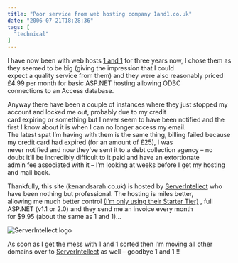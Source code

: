 ```yaml
---
title: "Poor service from web hosting company 1and1.co.uk"
date: "2006-07-21T18:28:36"
tags: [
  "technical"
]
---
```

I have now been with web hosts [1 and 1](http://www.1and1.co.uk) for three years now, I chose them as they seemed to be big (giving the impression that I could  
expect a quality service from them) and they were also reasonably priced £4.99 per month for basic ASP.NET hosting allowing ODBC  
connections to an Access database.

Anyway there have been a couple of instances where they just stopped my account and locked me out, probably due to my credit  
card expiring or something but I never seem to have been notified and the first I know about it is when I can no longer access my email.  
The latest spat I’m having with them is the same thing, billing failed because my credit card had expired (for an amount of £25), I was  
never notified and now they’ve sent it to a debt collection agency – no doubt it’ll be incredibly difficult to it paid and have an extortionate  
admin fee associated with it – I’m looking at weeks before I get my hosting and mail back.

Thankfully, this site (kenandsarah.co.uk) is hosted by [ServerIntellect](http://www.serverintellect.com) who have been nothing but professional. The hosting is miles better,  
allowing me much better control [(I’m only using their Starter Tier)](http://www.serverintellect.com/hosting/basetier.aspx) , full ASP.NET (v1.1 or 2.0) and they send me an invoice every month  
for $9.95 (about the same as 1 and 1)…

![](logo.gif "ServerIntellect logo")

As soon as I get the mess with 1 and 1 sorted then I’m moving all other domains over to [ServerIntellect](http://www.serverintellect.com) as well – goodbye 1 and 1 !!